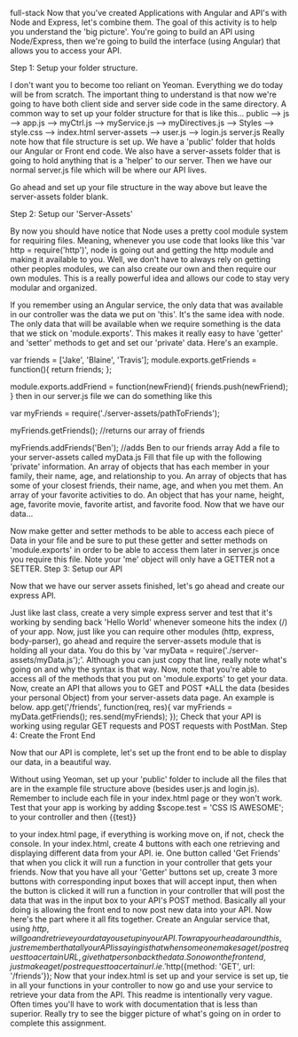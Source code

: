 full-stack
Now that you've created Applications with Angular and API's with Node and Express, let's combine them. The goal of this activity is to help you understand the 'big picture'. You're going to build an API using Node/Express, then we're going to build the interface (using Angular) that allows you to access your API.

Step 1: Setup your folder structure.

I don't want you to become too reliant on Yeoman. Everything we do today will be from scratch.
The important thing to understand is that now we're going to have both client side and server side code in the same directory. A common way to set up your folder structure for that is like this...
public
  --> js
    --> app.js
    --> myCtrl.js
    --> myService.js
    --> myDirectives.js
  --> Styles
    --> style.css
  --> index.html
server-assets
  --> user.js
  --> login.js
server.js
Really note how that file structure is set up. We have a 'public' folder that holds our Angular or Front end code. We also have a server-assets folder that is going to hold anything that is a 'helper' to our server. Then we have our normal server.js file which will be where our API lives.

Go ahead and set up your file structure in the way above but leave the server-assets folder blank.

Step 2: Setup our 'Server-Assets'

By now you should have notice that Node uses a pretty cool module system for requiring files. Meaning, whenever you use code that looks like this 'var http = require('http')', node is going out and getting the http module and making it available to you. Well, we don't have to always rely on getting other peoples modules, we can also create our own and then require our own modules. This is a really powerful idea and allows our code to stay very modular and organized.

If you remember using an Angular service, the only data that was available in our controller was the data we put on 'this'. It's the same idea with node. The only data that will be available when we require something is the data that we stick on 'module.exports'. This makes it really easy to have 'getter' and 'setter' methods to get and set our 'private' data. Here's an example.

var friends = ['Jake', 'Blaine', 'Travis'];
module.exports.getFriends = function(){
  return friends;
};

module.exports.addFriend = function(newFriend){
  friends.push(newFriend);
}
then in our server.js file we can do something like this

var myFriends = require('./server-assets/pathToFriends');

myFriends.getFriends(); //returns our array of friends

myFriends.addFriends('Ben'); //adds Ben to our friends array
Add a file to your server-assets called myData.js
Fill that file up with the following 'private' information.
An array of objects that has each member in your family, their name, age, and relationship to you.
An array of objects that has some of your closest friends, their name, age, and when you met them.
An array of your favorite activities to do.
An object that has your name, height, age, favorite movie, favorite artist, and favorite food.
Now that we have our data...

Now make getter and setter methods to be able to access each piece of Data in your file and be sure to put these getter and setter methods on 'module.exports' in order to be able to access them later in server.js once you require this file.
Note your 'me' object will only have a GETTER not a SETTER.
Step 3: Setup our API

Now that we have our server assets finished, let's go ahead and create our express API.

Just like last class, create a very simple express server and test that it's working by sending back 'Hello World' whenever someone hits the index (/) of your app.
Now, just like you can require other modules (http, express, body-parser), go ahead and require the server-assets module that is holding all your data. You do this by 'var myData = require('./server-assets/myData.js');'. Although you can just copy that line, really note what's going on and why the syntax is that way.
Now, note that you're able to access all of the methods that you put on 'module.exports' to get your data.
Now, create an API that allows you to GET and POST *ALL the data (besides your personal Object) from your server-assets data page. An example is below.
app.get('/friends', function(req, res){
  var myFriends = myData.getFriends();
  res.send(myFriends);
});
Check that your API is working using regular GET requests and POST requests with PostMan.
Step 4: Create the Front End

Now that our API is complete, let's set up the front end to be able to display our data, in a beautiful way.

Without using Yeoman, set up your 'public' folder to include all the files that are in the example file structure above (besides user.js and login.js). Remember to include each file in your index.html page or they won't work.
Test that your app is working by adding $scope.test = 'CSS IS AWESOME'; to your controller and then
{{test}}

to your index.html page, if everything is working move on, if not, check the console.
In your index.html, create 4 buttons with each one retrieving and displaying different data from your API. ie. One button called 'Get Friends' that when you click it will run a function in your controller that gets your friends.
Now that you have all your 'Getter' buttons set up, create 3 more buttons with corresponding input boxes that will accept input, then when the button is clicked it will run a function in your controller that will post the data that was in the input box to your API's POST method. Basically all your doing is allowing the front end to now post new data into your API.
Now here's the part where it all fits together. Create an Angular service that, using $http, will go and retrieve your data you set up in your API. To wrap your head around this, just remember that all your API is saying is that when someone makes a get/post request to a certain URL, give that person back the data. So now on the front end, just make a get/post request to a certain url. ie. '$http({method: 'GET', url: '/friends'});
Now that your index.html is set up and your service is set up, tie in all your functions in your controller to now go and use your service to retrieve your data from the API.
This readme is intentionally very vague. Often times you'll have to work with documentation that is less than superior. Really try to see the bigger picture of what's going on in order to complete this assignment.

